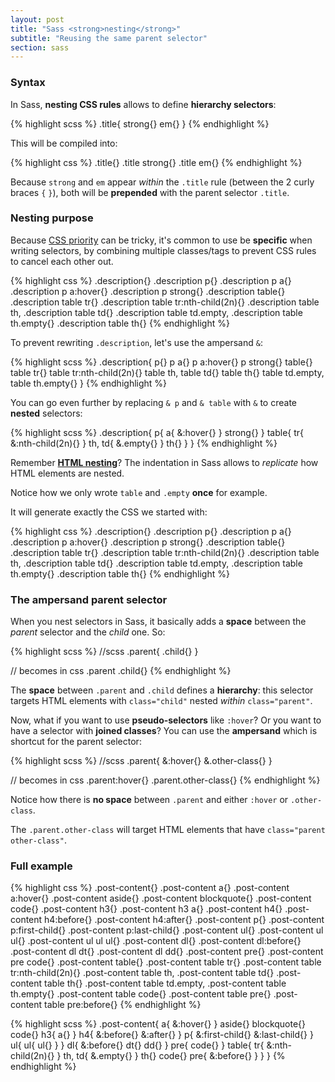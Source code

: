 ```yaml
---
layout: post
title: "Sass <strong>nesting</strong>"
subtitle: "Reusing the same parent selector"
section: sass
---
```


### Syntax

In Sass, **nesting CSS rules** allows to define **hierarchy selectors**:

{% highlight scss %}
.title{
  strong{}
  em{}
}
{% endhighlight %}

This will be compiled into:

{% highlight css %}
.title{}
.title strong{}
.title em{}
{% endhighlight %}

Because `strong` and `em` appear _within_ the `.title` rule (between the 2 curly braces `{` `}`), both will be **prepended** with the parent selector `.title`.

### Nesting purpose

Because [CSS priority](/css-priority.html) can be tricky, it's common to use be **specific** when writing selectors, by combining multiple classes/tags to prevent CSS rules to cancel each other out.

{% highlight css %}
.description{}
.description p{}
.description p a{}
.description p a:hover{}
.description p strong{}
.description table{}
.description table tr{}
.description table tr:nth-child(2n){}
.description table th,
.description table td{}
.description table td.empty,
.description table th.empty{}
.description table th{}
{% endhighlight %}

To prevent rewriting `.description`, let's use the ampersand `&`:

{% highlight scss %}
.description{
  p{}
  p a{}
  p a:hover{}
  p strong{}
  table{}
  table tr{}
  table tr:nth-child(2n){}
  table th,
  table td{}
  table th{}
  table td.empty,
  table th.empty{}
}
{% endhighlight %}

You can go even further by replacing `& p` and `& table` with `&` to create **nested** selectors:

{% highlight scss %}
.description{
  p{
    a{
      &:hover{}
    }
    strong{}
  }
  table{
    tr{
      &:nth-child(2n){}
    }
    th,
    td{
      &.empty{}
    }
    th{}
  }
}
{% endhighlight %}

Remember **[HTML nesting](/html-hierarchy.html)**? The indentation in Sass allows to _replicate_ how HTML elements are nested.

Notice how we only wrote `table` and `.empty` **once** for example.

It will generate exactly the CSS we started with:

{% highlight css %}
.description{}
.description p{}
.description p a{}
.description p a:hover{}
.description p strong{}
.description table{}
.description table tr{}
.description table tr:nth-child(2n){}
.description table th,
.description table td{}
.description table td.empty,
.description table th.empty{}
.description table th{}
{% endhighlight %}

### The ampersand parent selector

When you nest selectors in Sass, it basically adds a **space** between the _parent_ selector and the _child_ one. So:

{% highlight scss %}
//scss
.parent{
  .child{}
}

// becomes in css
.parent .child{}
{% endhighlight %}

The **space** between `.parent` and `.child` defines a **hierarchy**: this selector targets HTML elements with `class="child"` nested _within_ `class="parent"`.

Now, what if you want to use **pseudo-selectors** like `:hover`? Or you want to have a selector with **joined classes**? You can use the **ampersand** which is shortcut for the parent selector:

{% highlight scss %}
//scss
.parent{
  &:hover{}
  &.other-class{}
}

// becomes in css
.parent:hover{}
.parent.other-class{}
{% endhighlight %}

Notice how there is **no space** between `.parent` and either `:hover` or `.other-class`.

The `.parent.other-class` will target HTML elements that have `class="parent other-class"`.

### Full example

{% highlight css %}
.post-content{}
.post-content a{}
.post-content a:hover{}
.post-content aside{}
.post-content blockquote{}
.post-content code{}
.post-content h3{}
.post-content h3 a{}
.post-content h4{}
.post-content h4:before{}
.post-content h4:after{}
.post-content p{}
.post-content p:first-child{}
.post-content p:last-child{}
.post-content ul{}
.post-content ul ul{}
.post-content ul ul ul{}
.post-content dl{}
.post-content dl:before{}
.post-content dl dt{}
.post-content dl dd{}
.post-content pre{}
.post-content pre code{}
.post-content table{}
.post-content table tr{}
.post-content table tr:nth-child(2n){}
.post-content table th,
.post-content table td{}
.post-content table th{}
.post-content table td.empty,
.post-content table th.empty{}
.post-content table code{}
.post-content table pre{}
.post-content table pre:before{}
{% endhighlight %}

{% highlight scss %}
.post-content{
  a{
    &:hover{}
  }
  aside{}
  blockquote{}
  code{}
  h3{
    a{}
  }
  h4{
    &:before{}
    &:after{}
  }
  p{
    &:first-child{}
    &:last-child{}
  }
  ul{
    ul{
      ul{}
    }
  }
  dl{
    &:before{}
    dt{}
    dd{}
  }
  pre{
    code{}
  }
  table{
    tr{
      &:nth-child(2n){}
    }
    th,
    td{
      &.empty{}
    }
    th{}
    code{}
    pre{
      &:before{}
    }
  }
}
{% endhighlight %}

